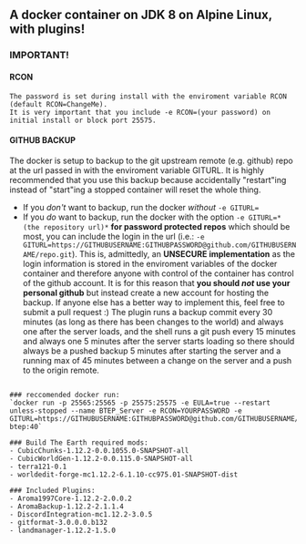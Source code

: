## A docker container on JDK 8 on Alpine Linux, with plugins!

### **IMPORTANT!**
#### RCON
```rcon is enabled on port 25575 as this is the only way to interact with the terminal (without plugins). 
The password is set during install with the enviroment variable RCON (default RCON=ChangeMe). 
It is very important that you include -e RCON=(your password) on initial install or block port 25575.
```
#### GITHUB BACKUP

The docker is setup to backup to the git upstream remote (e.g. github) repo at the url passed in with the enviroment variable GITURL.
It is highly recommended that you use this backup because accidentally "restart"ing instead of "start"ing a stopped container will reset the whole thing.
- If you *don't* want to backup, run the docker *without* `-e GITURL=`
- If you *do* want to backup, run the docker with the option `-e GITURL=*(the repository url)*`
**for password protected repos** which should be most, you can include the login in the url (i.e.: `-e GITURL=https://GITHUBUSERNAME:GITHUBPASSWORD@github.com/GITHUBUSERNAME/repo.git`). This is, admittedly, an **UNSECURE implementation** as the login information is stored in the enviroment variables of the docker container and therefore anyone with control of the container has control of the github account. It is for this reason that **you should ___not___ use your personal github** but instead create a new account for hosting the backup. If anyone else has a better way to implement this, feel free to submit a pull request :)
The plugin runs a backup commit every 30 minutes (as long as there has been changes to the world) and always one after the server loads, and the shell runs a git push every 15 minutes and always one 5 minutes after the server starts loading so there should always be a pushed backup 5 minutes after starting the server and a running max of 45 minutes between a change on the server and a push to the origin remote.
```

### reccomended docker run:
`docker run -p 25565:25565 -p 25575:25575 -e EULA=true --restart unless-stopped --name BTEP_Server -e RCON=YOURPASSWORD -e GITURL=https://GITHUBUSERNAME:GITHUBPASSWORD@github.com/GITHUBUSERNAME/repo.git btep:40`

### Build The Earth required mods:
- CubicChunks-1.12.2-0.0.1055.0-SNAPSHOT-all
- CubicWorldGen-1.12.2-0.0.115.0-SNAPSHOT-all
- terra121-0.1
- worldedit-forge-mc1.12.2-6.1.10-cc975.01-SNAPSHOT-dist

### Included Plugins:
- Aroma1997Core-1.12.2-2.0.0.2
- AromaBackup-1.12.2-2.1.1.4
- DiscordIntegration-mc1.12.2-3.0.5
- gitformat-3.0.0.0.b132
- landmanager-1.12.2-1.5.0